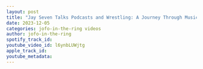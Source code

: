 ```yaml
---
layout: post
title: "Jay Seven Talks Podcasts and Wrestling: A Journey Through Music and the Ring"
date: 2023-12-05
categories: jofo-in-the-ring videos
author: jofo-in-the-ring
spotify_track_id: 
youtube_video_id: l6ynbLUWjtg
apple_track_id: 
youtube_metadata: 
---
```

